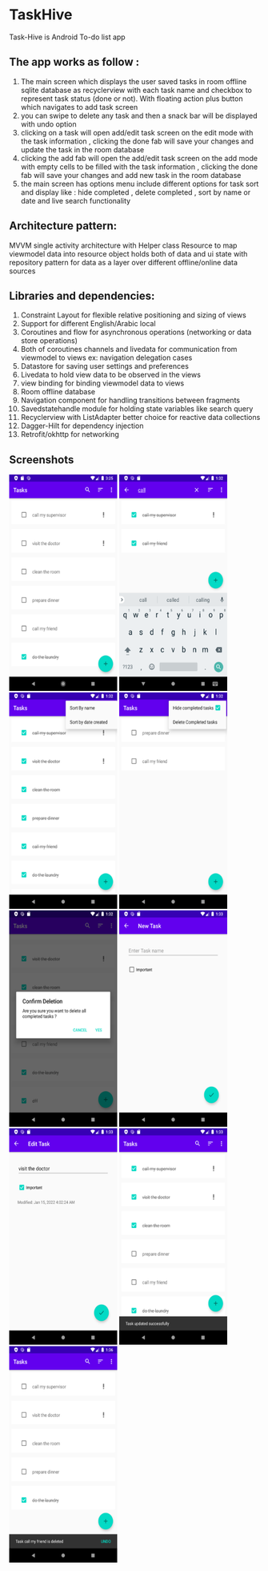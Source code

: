 # TaskHive
Task-Hive is Android To-do list app 

## The app works as follow :
1.	The main screen which displays the user saved tasks in room offline sqlite database as recyclerview with each task name and checkbox to represent task status (done or not). With floating action plus button which navigates to add task screen 
2.	you can swipe to delete any task and then a snack bar will be displayed with undo option 
3.	clicking on a task will open add/edit task screen on the edit mode with the task information , clicking the done fab will save your changes and update the task in the room database
4.	clicking the add fab will open the add/edit task screen on the add mode with empty cells to be filled with the task information , clicking the done fab will save your changes and add new task in the room database
5.	the main screen has options menu include different options for task sort and display like : hide completed , delete completed , sort by name or date and live search functionality

## Architecture pattern: 
MVVM single activity architecture with Helper class Resource to map viewmodel data into resource object holds both of data and ui state with repository pattern for data as a layer over different offline/online data sources

## Libraries and dependencies:
1. Constraint Layout for flexible relative positioning and sizing of views
2. Support for different English/Arabic local
3. Coroutines and flow for asynchronous operations (networking or data store operations)
4. Both of coroutines channels and livedata for communication from viewmodel to views ex: navigation delegation cases
5. Datastore for saving user settings and preferences
6. Livedata to hold view data to be observed in the views
7. view binding for binding viewmodel data to views
8. Room offline database
9. Navigation component for handling transitions between fragments
10. Savedstatehandle module for holding state variables like search query
11. Recyclerview with ListAdapter better choice for reactive data collections
12. Dagger-Hilt for dependency injection
13. Retrofit/okhttp for networking

## Screenshots

<kbd><img width="216" height="432" src="screenshots/1.png" alt="Task list main screen" /></kbd>
<kbd><img width="216" height="432" src="screenshots/2.png" alt="Search tasks" /></kbd>
<kbd><img width="216" height="432" src="screenshots/3.png" alt="Sort tasks" /></kbd>
<kbd><img width="216" height="432" src="screenshots/4.png" alt="hide or delete completed" /></kbd>
<kbd><img width="216" height="432" src="screenshots/5.png" alt="delete confirmation dialog" /></kbd>
<kbd><img width="216" height="432" src="screenshots/6.png" alt="add new task" /></kbd>
<kbd><img width="216" height="432" src="screenshots/7.png" alt="edit task" /></kbd>
<kbd><img width="216" height="432" src="screenshots/8.png" alt="task updated snack bar" /></kbd>
<kbd><img width="216" height="432" src="screenshots/9.png" alt="task deleted snack bar" /></kbd>